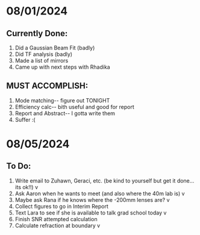 # 08/01/2024

## Currently Done:
1. Did a Gaussian Beam Fit (badly)
2. Did TF analysis (badly)
3. Made a list of mirrors
4. Came up with next steps with Rhadika

## MUST ACCOMPLISH: 
1. Mode matching-- figure out TONIGHT
2. Efficiency calc-- bith useful and good for report
3. Report and Abstract-- I gotta write them
4. Suffer :(

# 08/05/2024
## To Do:
1. Write email to Zuhawn, Geraci, etc. (be kind to yourself but get it done... its ok!!) v
2. Ask Aaron when he wants to meet (and also where the 40m lab is) v
3. Maybe ask Rana if he knows where the -200mm lenses are? v
4. Collect figures to go in Interim Report
5. Text Lara to see if she is available to talk grad school today v
6. Finish SNR attempted calculation
7. Calculate refraction at boundary v

